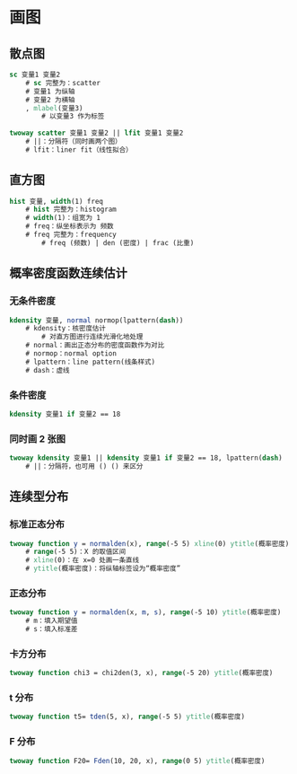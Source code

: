 # 画图

## 散点图

```stata
sc 变量1 变量2
	# sc 完整为：scatter
	# 变量1 为纵轴
	# 变量2 为横轴
	, mlabel(变量3)
		# 以变量3 作为标签
		
twoway scatter 变量1 变量2 || lfit 变量1 变量2
	# ||：分隔符（同时画两个图）
	# lfit：liner fit（线性拟合）
```





## 直方图

```stata
hist 变量, width(1) freq
	# hist 完整为：histogram
	# width(1)：组宽为 1
	# freq：纵坐标表示为 频数
	# freq 完整为：frequency
		# freq (频数) | den (密度) | frac (比重)
```





## 概率密度函数连续估计

### 无条件密度

```stata
kdensity 变量, normal normop(lpattern(dash))
	# kdensity：核密度估计
		# 对直方图进行连续光滑化地处理
	# normal：画出正态分布的密度函数作为对比
	# normop：normal option
	# lpattern：line pattern(线条样式)
	# dash：虚线
```

### 条件密度

```stata
kdensity 变量1 if 变量2 == 18
```



### 同时画 2 张图

```stata
twoway kdensity 变量1 || kdensity 变量1 if 变量2 == 18, lpattern(dash)
	# ||：分隔符，也可用 () () 来区分
```





## 连续型分布

### 标准正态分布

```stata
twoway function y = normalden(x), range(-5 5) xline(0) ytitle(概率密度)
	# range(-5 5)：X 的取值区间
	# xline(0)：在 x=0 处画一条直线
	# ytitle(概率密度)：将纵轴标签设为“概率密度”
```



### 正态分布

```stata
twoway function y = normalden(x, m, s), range(-5 10) ytitle(概率密度)
	# m：填入期望值
	# s：填入标准差
```



### 卡方分布

```stata
twoway function chi3 = chi2den(3, x), range(-5 20) ytitle(概率密度)
```



### t 分布

```stata
twoway function t5= tden(5, x), range(-5 5) ytitle(概率密度)
```



### F 分布

```stata
twoway function F20= Fden(10, 20, x), range(0 5) ytitle(概率密度)
```

